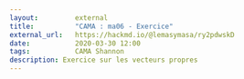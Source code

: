 ```yaml
---
layout:         external
title:          "CAMA : ma06 - Exercice"
external_url:   https://hackmd.io/@lemasymasa/ry2pdwskD
date:           2020-03-30 12:00
tags:           CAMA Shannon
description: Exercice sur les vecteurs propres
---
```

